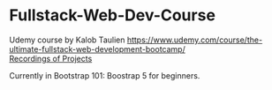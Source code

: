 # Fullstack-Web-Dev-Course
Udemy course by Kalob Taulien
https://www.udemy.com/course/the-ultimate-fullstack-web-development-bootcamp/
<br>[Recordings of Projects](https://drive.google.com/drive/folders/1DKF1A0O8xRoKjIhjR4eHi1dDAvv7C6WS?usp=sharing)

Currently in Bootstrap 101: Boostrap 5 for beginners.
